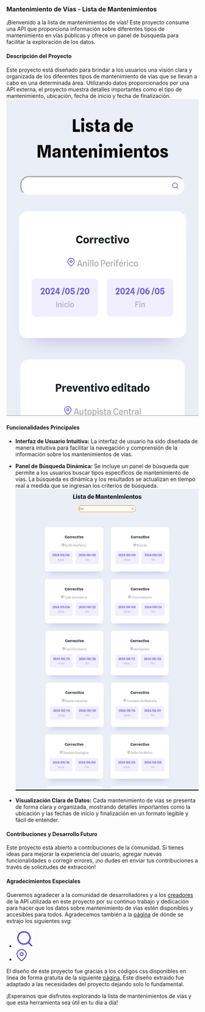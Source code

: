 ### Mantenimiento de Vías - Lista de Mantenimientos

¡Bienvenido a la lista de mantenimientos de vías! Este proyecto consume una API que proporciona información sobre diferentes tipos de mantenimiento en vías públicas y ofrece un panel de búsqueda para facilitar la exploración de los datos.

#### Descripción del Proyecto

Este proyecto está diseñado para brindar a los usuarios una visión clara y organizada de los diferentes tipos de mantenimiento de vías que se llevan a cabo en una determinada área. Utilizando datos proporcionados por una API externa, el proyecto muestra detalles importantes como el tipo de mantenimiento, ubicación, fecha de inicio y fecha de finalización.
![Vista celular](Celular.png)

#### Funcionalidades Principales

- **Interfaz de Usuario Intuitiva:** La interfaz de usuario ha sido diseñada de manera intuitiva para facilitar la navegación y comprensión de la información sobre los mantenimientos de vías.

- **Panel de Búsqueda Dinámica:** Se incluye un panel de búsqueda que permite a los usuarios buscar tipos específicos de mantenimiento de vías. La búsqueda es dinámica y los resultados se actualizan en tiempo real a medida que se ingresan los criterios de búsqueda.
![Vista PC](PC.png)

- **Visualización Clara de Datos:** Cada mantenimiento de vías se presenta de forma clara y organizada, mostrando detalles importantes como la ubicación y las fechas de inicio y finalización en un formato legible y fácil de entender.

#### Contribuciones y Desarrollo Futuro

Este proyecto está abierto a contribuciones de la comunidad. Si tienes ideas para mejorar la experiencia del usuario, agregar nuevas funcionalidades o corregir errores, ¡no dudes en enviar tus contribuciones a través de solicitudes de extracción!

#### Agradecimientos Especiales

Queremos agradecer a la comunidad de desarrolladores y a los [creadores](https://github.com/Anyel-ec) de la API utilizada en este proyecto por su continuo trabajo y dedicación para hacer que los datos sobre mantenimiento de vías estén disponibles y accesibles para todos.
Agradecemos también a la [página](https://feathericons.com/?query=Fin) de dónde se extrajo los siguientes svg:
- ![Buscar](search.svg)
- ![Ubicacion](map.svg)

El diseño de este proyecto fue gracias a los códigos css disponibles en linea de forma gratuita de la siguiente [página](https://codepen.io/havardob/pen/PoJapGX).
Este diseño extraido fue adaptado a las necesidades del proyecto dejando solo lo fundamental.

¡Esperamos que disfrutes explorando la lista de mantenimientos de vías y que esta herramienta sea útil en tu día a día!
